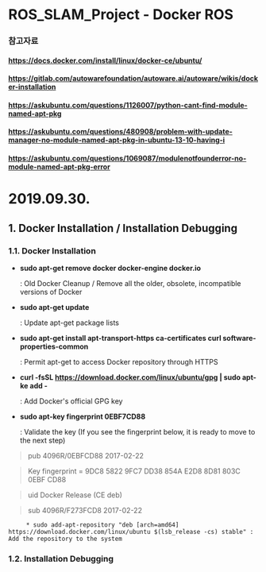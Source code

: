 # ROS_SLAM_Project - Docker ROS

### 참고자료
#### https://docs.docker.com/install/linux/docker-ce/ubuntu/
#### https://gitlab.com/autowarefoundation/autoware.ai/autoware/wikis/docker-installation
#### https://askubuntu.com/questions/1126007/python-cant-find-module-named-apt-pkg
#### https://askubuntu.com/questions/480908/problem-with-update-manager-no-module-named-apt-pkg-in-ubuntu-13-10-having-i
#### https://askubuntu.com/questions/1069087/modulenotfounderror-no-module-named-apt-pkg-error

# 2019.09.30.
## 1. Docker Installation / Installation Debugging
### 1.1. Docker Installation
- **sudo apt-get remove docker docker-engine docker.io**
  
  : Old Docker Cleanup / Remove all the older, obsolete, incompatible versions of Docker
- **sudo apt-get update**
  
  : Update apt-get package lists
         
- **sudo apt-get install apt-transport-https ca-certificates curl software-properties-common** 

  : Permit apt-get to access Docker repository through HTTPS
         
- **curl -fsSL https://download.docker.com/linux/ubuntu/gpg | sudo apt-ke add -**

  : Add Docker's official GPG key
         
- **sudo apt-key fingerprint 0EBF7CD88**

  : Validate the key (If you see the fingerprint below, it is ready to move to the next step)

> pub 4096R/0EBFCD88 2017-02-22

> Key fingerprint = 9DC8 5822 9FC7 DD38 854A E2D8 8D81 803C 0EBF CD88

> uid Docker Release (CE deb)

> sub 4096R/F273FCD8 2017-02-22

         * sudo add-apt-repository "deb [arch=amd64] https://download.docker.com/linux/ubuntu $(lsb_release -cs) stable" : Add the repository to the system

### 1.2. Installation Debugging


